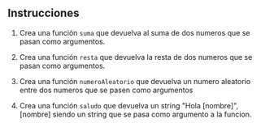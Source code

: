 ## Instrucciones

1. Crea una función `suma` que devuelva al suma de dos numeros que se pasan como argumentos.

2. Crea una función `resta` que devuelva la resta de dos numeros que se pasan como argumentos.

3. Crea una función `numeroAleatorio` que devuelva un numero aleatorio entre dos numeros que se pasen como argumentos

4. Crea una función `saludo` que devuelva un string "Hola [nombre]", [nombre] siendo un string que se pasa como argumento a la funcion. 